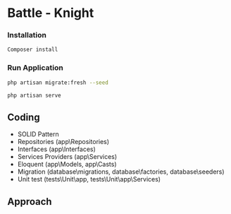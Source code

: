# Battle - Knight
### Installation

```bash
Composer install
```

### Run Application
```bash
php artisan migrate:fresh --seed
```
```bash
php artisan serve
```


## Coding  

- SOLID Pattern
- Repositories  (app\Repositories)
- Interfaces  (app\Interfaces)
- Services Providers  (app\Services)
- Eloquent  (app\Models, app\Casts)
- Migration  (database\migrations, database\factories, database\seeders)
- Unit test  (tests\Unit\app, tests\Unit\app\Services)

## Approach
